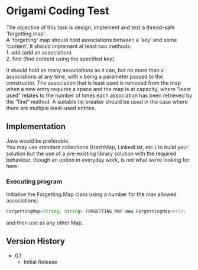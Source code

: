 # Origami Coding Test

The objective of this task is design, implement and test a thread-safe 'forgetting map'.  
A 'forgetting' map should hold associations between a ‘key’ and some ‘content’. It should implement at least two methods:  
	1. add (add an association)  
	2. find (find content using the specified key).  
	
It should hold as many associations as it can, but no more than x associations at any time, with x being a parameter passed to the constructor. The association that is least used is removed from the map when a new entry requires a space and the map is at capacity, where “least used” relates to the number of times each association has been retrieved by the “find” method.  A suitable tie breaker should be used in the case where there are multiple least-used entries. 

## Implementation

Java would be preferable.  
You may use standard collections (HashMap, LinkedList, etc.) to build your solution but the use of a pre-existing library solution with the required behaviour, though an option in everyday work, is not what we’re looking for here. 

### Executing program

Initialise the Forgetting Map class using a number for the max allowed associations:
```java
ForgettingMap<String, String> FORGETTING_MAP new ForgettingMap<>(5);
```
and then use as any other Map.

## Version History

* 0.1
    * Initial Release
